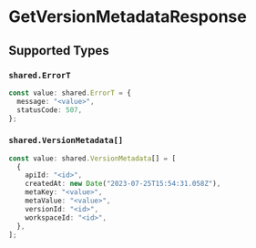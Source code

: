 # GetVersionMetadataResponse


## Supported Types

### `shared.ErrorT`

```typescript
const value: shared.ErrorT = {
  message: "<value>",
  statusCode: 507,
};
```

### `shared.VersionMetadata[]`

```typescript
const value: shared.VersionMetadata[] = [
  {
    apiId: "<id>",
    createdAt: new Date("2023-07-25T15:54:31.058Z"),
    metaKey: "<value>",
    metaValue: "<value>",
    versionId: "<id>",
    workspaceId: "<id>",
  },
];
```

